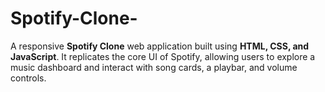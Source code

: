 # Spotify-Clone-
A responsive **Spotify Clone** web application built using **HTML, CSS, and JavaScript**.   It replicates the core UI of Spotify, allowing users to explore a music dashboard and interact with song cards, a playbar, and volume controls.
